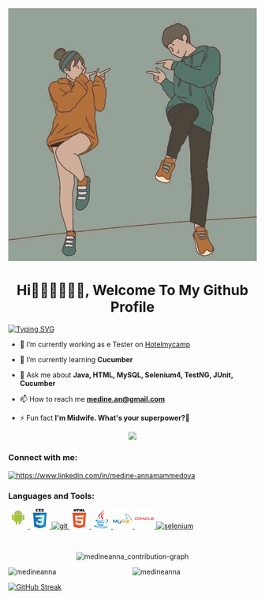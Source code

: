 <img src="https://github.com/medineAnna/medineAnna/blob/main/_.jpeg?raw=true">

<h1 align="center">Hi👋🏻👋🏻👋🏻, Welcome To My Github Profile</h1>

[![Typing SVG](https://readme-typing-svg.herokuapp.com?color=%23732DA4&lines=QA+Automation+Engineer+%7C+Germany;I'm+Medine;I+am+sharing+my+projects+in+here;I+usually+using+;Java+programming+language+for+projects)](https://git.io/typing-svg)
  
- 🔭 I’m currently working as e Tester on [Hotelmycamp](https://www.hotelmycamp.com/)

- 🌱 I’m currently learning **Cucumber**

- 💬 Ask me about **Java, HTML, MySQL, Selenium4, TestNG, JUnit, Cucumber**

- 📫 How to reach me **medine.an@gmail.com**

- ⚡ Fun fact **I'm Midwife. What's your superpower?👶**

<p align="center">
  <img width="660" src="https://medineanna-images.medineanna.com/6661165/92327052-d99b9e00-f091-11ea-9a24-c7ec86982370.png">
</p>

 
<h3 align="left">Connect with me:</h3>
<p align="left">
<a href="https://linkedin.com/in/https://www.linkedin.com/in/medine-annamammedova-7185351a2" target="blank"><img align="center" src="https://raw.githubusercontent.com/rahuldkjain/github-profile-readme-generator/master/src/images/icons/Social/linked-in-alt.svg" alt="https://www.linkedin.com/in/medine-annamammedova" height="30" width="40" /></a>
</p>

<h3 align="left">Languages and Tools:</h3>
<p align="left"> <a href="https://developer.android.com" target="_blank" rel="noreferrer"> <img src="https://raw.githubusercontent.com/devicons/devicon/master/icons/android/android-original-wordmark.svg" alt="android" width="40" height="40"/> </a> <a href="https://www.w3schools.com/css/" target="_blank" rel="noreferrer"> <img src="https://raw.githubusercontent.com/devicons/devicon/master/icons/css3/css3-original-wordmark.svg" alt="css3" width="40" height="40"/> </a> <a href="https://git-scm.com/" target="_blank" rel="noreferrer"> <img src="https://www.vectorlogo.zone/logos/git-scm/git-scm-icon.svg" alt="git" width="40" height="40"/> </a> <a href="https://www.w3.org/html/" target="_blank" rel="noreferrer"> <img src="https://raw.githubusercontent.com/devicons/devicon/master/icons/html5/html5-original-wordmark.svg" alt="html5" width="40" height="40"/> </a> <a href="https://www.java.com" target="_blank" rel="noreferrer"> <img src="https://raw.githubusercontent.com/devicons/devicon/master/icons/java/java-original.svg" alt="java" width="40" height="40"/> </a> <a href="https://www.mysql.com/" target="_blank" rel="noreferrer"> <img src="https://raw.githubusercontent.com/devicons/devicon/master/icons/mysql/mysql-original-wordmark.svg" alt="mysql" width="40" height="40"/> </a> <a href="https://www.oracle.com/" target="_blank" rel="noreferrer"> <img src="https://raw.githubusercontent.com/devicons/devicon/master/icons/oracle/oracle-original.svg" alt="oracle" width="40" height="40"/> </a> <a href="https://www.selenium.dev" target="_blank" rel="noreferrer"> <img src="https://raw.githubusercontent.com/detain/svg-logos/780f25886640cef088af994181646db2f6b1a3f8/svg/selenium-logo.svg" alt="selenium" width="40" height="40"/> </a> </p>
  
  <br/>
<p align ="center"> <img src="https://activity-graph.herokuapp.com/graph?username=medineanna&theme=lucent" alt="medineanna_contribution-graph"/>
<br />
  

<p><img align="left" src="https://github-readme-stats.vercel.app/api/top-langs?username=medineanna&show_icons=true&locale=en&layout=compact" alt="medineanna" /></p>


  <p align="center"> <img src="https://github-readme-stats.vercel.app/api?username=medineanna&count_private=true&theme=radical&show_icons=true" alt="medineanna" /p>

  
  [![GitHub Streak](http://github-readme-streak-stats.herokuapp.com?user=medineAnna&theme=onedark&date_format=M%20j%5B%2C%20Y%5D)](https://git.io/streak-stats)
